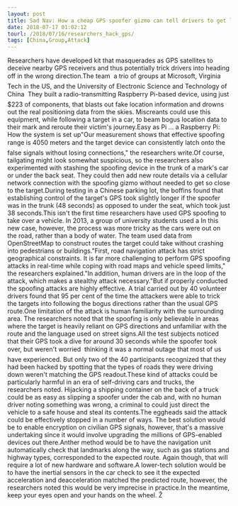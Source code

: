 ```yaml
---
layout: post
title: Sad Nav: How a cheap GPS spoofer gizmo can tell drivers to get lost
date: 2018-07-17 01:02:12
tourl: /2018/07/16/researchers_hack_gps/
tags: [China,Group,Attack]
---
```

Researchers have developed kit that masquerades as GPS satellites to deceive nearby GPS receivers and thus potentially trick drivers into heading off in the wrong direction.The team  a trio of groups at Microsoft, Virginia Tech in the US, and the University of Electronic Science and Technology of China  They built a radio-transmitting Raspberry Pi-based device, using just $223 of components, that blasts out fake location information and drowns out the real positioning data from the skies. Miscreants could use this equipment, while following a target in a car, to beam bogus location data to their mark and reroute their victim's journey.Easy as Pi ... a Raspberry Pi: How the system is set up"Our measurement shows that effective spoofing range is 4050 meters and the target device can consistently latch onto the false signals without losing connections," the researchers write.Of course, tailgating might look somewhat suspicious, so the researchers also experimented with stashing the spoofing device in the trunk of a mark's car or under the back seat. They could then add new route details via a cellular network connection with the spoofing gizmo without needed to get so close to the target.During testing in a Chinese parking lot, the boffins found that establishing control of the target's GPS took slightly longer if the spoofer was in the trunk (48 seconds) as opposed to under the seat, which took just 38 seconds.This isn't the first time researchers have used GPS spoofing to take over a vehicle. In 2013, a group of university students used a In this new case, however, the process was more tricky as the cars were out on the road, rather than a body of water. The team used data from OpenStreetMap to construct routes the target could take without crashing into pedestrians or buildings."First, road navigation attack has strict geographical constraints. It is far more challenging to perform GPS spoofing attacks in real-time while coping with road maps and vehicle speed limits," the researchers explained."In addition, human drivers are in the loop of the attack, which makes a stealthy attack necessary."But if properly conducted the spoofing attacks are highly effective. A trial carried out by 40 volunteer drivers found that 95 per cent of the time the attackers were able to trick the targets into following the bogus directions rather than the usual GPS route.One limitation of the attack is human familiarity with the surrounding area. The researchers noted that the spoofing is only believable in areas where the target is heavily reliant on GPS directions and unfamiliar with the route and the language used on street signs.All the test subjects noticed that their GPS took a dive for around 30 seconds while the spoofer took over, but weren't worried  thinking it was a normal outage that most of us have experienced. But only two of the 40 participants recognized that they had been hacked by spotting that the types of roads they were driving down weren't matching the GPS readout.These kind of attacks could be particularly harmful in an era of self-driving cars and trucks, the researchers noted. Hijacking a shipping container on the back of a truck could be as easy as slipping a spoofer under the cab and, with no human driver noting something was wrong, a criminal to could just direct the vehicle to a safe house and steal its contents.The eggheads said the attack could be effectively stopped in a number of ways. The best solution would be to enable encryption on civilian GPS signals, however, that's a massive undertaking since it would involve upgrading the millions of GPS-enabled devices out there.Anther method would be to have the navigation unit automatically check that landmarks along the way, such as gas stations and highway types, corresponded to the expected route. Again though, that will require a lot of new hardware and software.A lower-tech solution would be to have the inertial sensors in the car check to see it the expected acceleration and deacceleration matched the predicted route, however, the researchers noted this would be very imprecise in practice.In the meantime, keep your eyes open and your hands on the wheel. Ž